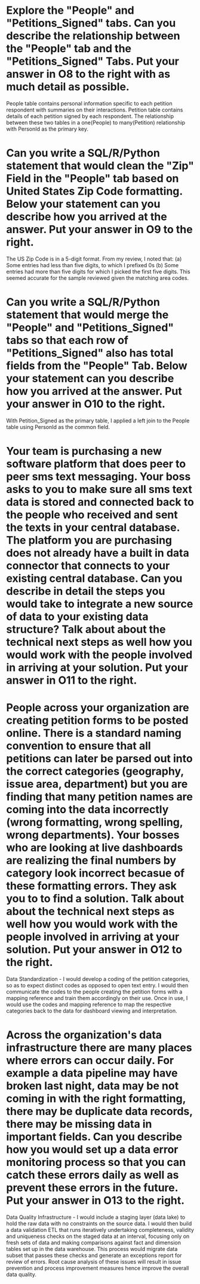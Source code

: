 # Explore the "People" and "Petitions_Signed" tabs. Can you describe the relationship between the "People" tab and the "Petitions_Signed" Tabs. Put your answer in O8 to the right with as much detail as possible.
										
People table contains personal information specific to each petition respondent with summaries on their interactions. Petition table contains details of each petition signed by each respondent. The relationship between these two tables in a one(People) to many(Petition) relationship with PersonId as the primary key.

# Can you write a SQL/R/Python statement that would clean the "Zip" Field in the "People" tab based on United States Zip Code formatting. Below your statement can you describe how you arrived at the answer. Put your answer in O9 to the right. 												

The US Zip Code is in a 5-digit format. From my review, I noted that:
(a) Some entries had less than five digits, to which I prefixed 0s
(b) Some entries had more than five digits for which I picked the first five digits. This seemed accurate for the sample reviewed given the matching area codes.

# Can you write a  SQL/R/Python statement that would merge the  "People" and "Petitions_Signed" tabs so that each row of "Petitions_Signed" also has total fields from the "People" Tab. Below your statement can you describe how you arrived at the answer. Put your answer in O10 to the right. 												
With Petition_Signed as the primary table, I applied a left join to the People table using PersonId as the common field.

# Your team is purchasing a new software platform that does peer to peer sms text messaging. Your boss asks to you to make sure all sms text data is stored and connected back to the people who received and sent the texts in your central database.  The platform you are purchasing does not already have a built in data connector that connects to your existing central database. Can you describe in detail the steps you would take to integrate a new source of data to your existing data structure? Talk about about the technical next steps as well how you would work with the people involved in arriving at your solution.  Put your answer in O11 to the right. 												



# People across your organization are creating petition forms to be posted online. There is a standard naming convention to ensure that all petitions can later be parsed out into the correct categories (geography, issue area, department) but you are finding that many petition names are coming into the data incorrectly (wrong formatting, wrong spelling, wrong departments). Your bosses who are looking at live dashboards are realizing the final numbers by category look incorrect becasue of these formatting errors. They ask you to to find a solution. Talk about about the technical next steps as well how you would work with the people involved in arriving at your solution.  Put your answer in O12 to the right. 												
Data Standardization - I would develop a coding of the petition categories, so as to expect distinct codes as opposed to open text entry. I would then communicate the codes to the people creating the petition forms with a mapping reference and train them accordingly on their use. Once in use, I would use the codes and mapping reference to map the respective categories back to the data for dashboard viewing and interpretation.

# Across the organization's data infrastructure there are many places where errors can occur daily. For example a data pipeline may have broken last night, data may be not coming in with the right formatting, there may be duplicate data records, there may be missing data in important fields. Can you describe how you would set up a data error monitoring process so that you can catch these errors daily as well as prevent these errors in the future. Put your answer in O13 to the right. 												
Data Quality Infrastructure - I would include a staging layer (data lake) to hold the raw data with no constraints on the source data. I would then build a data validation ETL that runs iteratively undertaking completeness, validity and uniqueness checks on the staged data at an interval, focusing only on fresh sets of data and making comparisons against fact and dimension tables set up in the data warehouse. This process would migrate data subset that passes these checks and generate an exceptions report for review of errors. Root cause analysis of these issues will result in issue prevention and process improvement measures hence improve the overall data quality. 